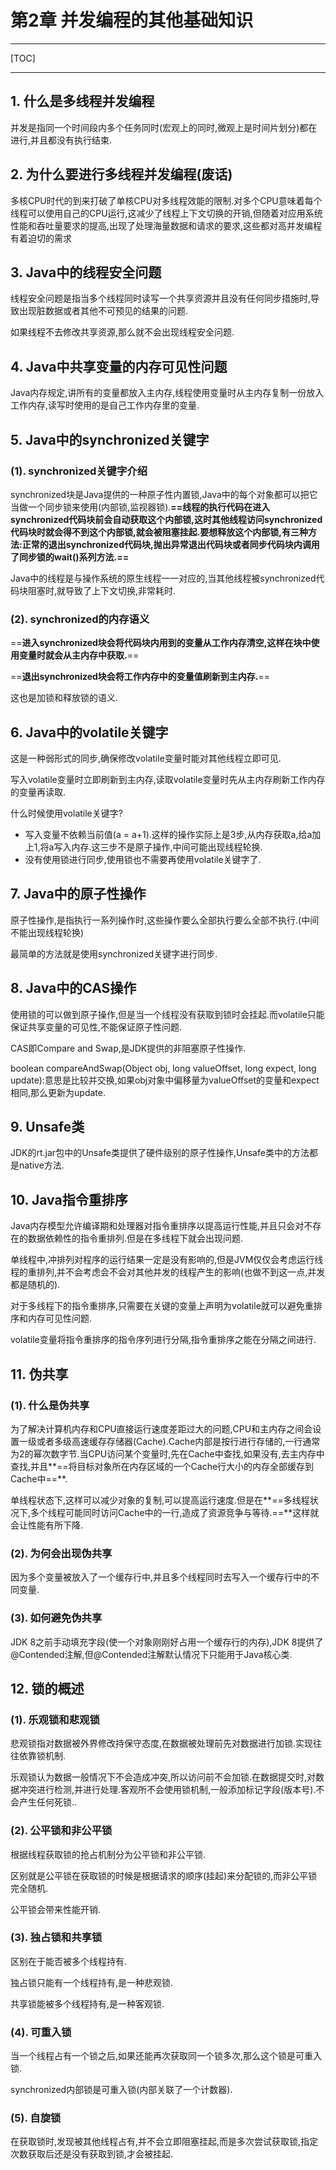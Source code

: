 # 第2章 并发编程的其他基础知识

------

[TOC]

------

## 1. 什么是多线程并发编程

并发是指同一个时间段内多个任务同时(宏观上的同时,微观上是时间片划分)都在进行,并且都没有执行结束.

## 2. 为什么要进行多线程并发编程(废话)

多核CPU时代的到来打破了单核CPU对多线程效能的限制.对多个CPU意味着每个线程可以使用自己的CPU运行,这减少了线程上下文切换的开销,但随着对应用系统性能和吞吐量要求的提高,出现了处理海量数据和请求的要求,这些都对高并发编程有着迫切的需求

## 3. Java中的线程安全问题

线程安全问题是指当多个线程同时读写一个共享资源并且没有任何同步措施时,导致出现脏数据或者其他不可预见的结果的问题.

如果线程不去修改共享资源,那么就不会出现线程安全问题.

## 4. Java中共享变量的内存可见性问题

Java内存规定,讲所有的变量都放入主内存,线程使用变量时从主内存复制一份放入工作内存,读写时使用的是自己工作内存里的变量.

## 5. Java中的synchronized关键字

### (1). synchronized关键字介绍

synchronized块是Java提供的一种原子性内置锁,Java中的每个对象都可以把它当做一个同步锁来使用(内部锁,监视器锁).**==线程的执行代码在进入synchronized代码块前会自动获取这个内部锁,这时其他线程访问synchronized代码块时就会得不到这个内部锁,就会被阻塞挂起.要想释放这个内部锁,有三种方法:正常的退出synchronized代码块,抛出异常退出代码块或者同步代码块内调用了同步锁的wait()系列方法.==**

Java中的线程是与操作系统的原生线程一一对应的,当其他线程被synchronized代码块阻塞时,就导致了上下文切换,非常耗时.

### (2). synchronized的内存语义

==**进入synchronized块会将代码块内用到的变量从工作内存清空,这样在块中使用变量时就会从主内存中获取.**==

==**退出synchronized块会将工作内存中的变量值刷新到主内存.**==

这也是加锁和释放锁的语义.

## 6. Java中的volatile关键字

这是一种弱形式的同步,确保修改volatile变量时能对其他线程立即可见.

写入volatile变量时立即刷新到主内存,读取volatile变量时先从主内存刷新工作内存的变量再读取.

什么时候使用volatile关键字?

-   写入变量不依赖当前值(a = a+1).这样的操作实际上是3步,从内存获取a,给a加上1,将a写入内存.这三步不是原子操作,中间可能出现线程轮换.
-   没有使用锁进行同步,使用锁也不需要再使用volatile关键字了.

## 7. Java中的原子性操作

原子性操作,是指执行一系列操作时,这些操作要么全部执行要么全部不执行.(中间不能出现线程轮换)

最简单的方法就是使用synchronized关键字进行同步.

## 8. Java中的CAS操作

使用锁的可以做到原子操作,但是当一个线程没有获取到锁时会挂起.而volatile只能保证共享变量的可见性,不能保证原子性问题.

CAS即Compare and Swap,是JDK提供的非阻塞原子性操作.

boolean compareAndSwap(Object obj, long valueOffset, long expect, long update):意思是比较并交换,如果obj对象中偏移量为valueOffset的变量和expect相同,那么更新为update.

## 9. Unsafe类

JDK的rt.jar包中的Unsafe类提供了硬件级别的原子性操作,Unsafe类中的方法都是native方法.

## 10. Java指令重排序

Java内存模型允许编译期和处理器对指令重排序以提高运行性能,并且只会对不存在的数据依赖性的指令重排列.但是在多线程下就会出现问题.

单线程中,冲排列对程序的运行结果一定是没有影响的,但是JVM仅仅会考虑运行线程的重排列,并不会考虑会不会对其他并发的线程产生的影响(也做不到这一点,并发都是随机的).

对于多线程下的指令重排序,只需要在关键的变量上声明为volatile就可以避免重排序和内存可见性问题.

volatile变量将指令重排序的指令序列进行分隔,指令重排序之能在分隔之间进行.

## 11. 伪共享

### (1). 什么是伪共享

为了解决计算机内存和CPU直接运行速度差距过大的问题,CPU和主内存之间会设置一级或者多级高速缓存存储器(Cache).Cache内部是按行进行存储的,一行通常为2的幂次数字节.当CPU访问某个变量时,先在Cache中查找,如果没有,去主内存中查找,并且**==将目标对象所在内存区域的一个Cache行大小的内存全部缓存到Cache中==**.

单线程状态下,这样可以减少对象的复制,可以提高运行速度.但是在**==多线程状况下,多个线程可能同时访问Cache中的一行,造成了资源竞争与等待.==**这样就会让性能有所下降.

### (2). 为何会出现伪共享

因为多个变量被放入了一个缓存行中,并且多个线程同时去写入一个缓存行中的不同变量.

### (3). 如何避免伪共享

JDK 8之前手动填充字段(使一个对象刚刚好占用一个缓存行的内存),JDK 8提供了@Contended注解,但@Contended注解默认情况下只能用于Java核心类.

## 12. 锁的概述

### (1). 乐观锁和悲观锁

悲观锁指对数据被外界修改持保守态度,在数据被处理前先对数据进行加锁.实现往往依靠锁机制.

乐观锁认为数据一般情况下不会造成冲突,所以访问前不会加锁.在数据提交时,对数据冲突进行检测,并进行处理.客观所不会使用锁机制,一般添加标记字段(版本号).不会产生任何死锁..

### (2). 公平锁和非公平锁

根据线程获取锁的抢占机制分为公平锁和非公平锁.

区别就是公平锁在获取锁的时候是根据请求的顺序(挂起)来分配锁的,而非公平锁完全随机.

公平锁会带来性能开销.

### (3). 独占锁和共享锁

区别在于能否被多个线程持有.

独占锁只能有一个线程持有,是一种悲观锁.

共享锁能被多个线程持有,是一种客观锁.

### (4). 可重入锁

当一个线程占有一个锁之后,如果还能再次获取同一个锁多次,那么这个锁是可重入锁.

synchronized内部锁是可重入锁(内部关联了一个计数器).

### (5). 自旋锁

在获取锁时,发现被其他线程占有,并不会立即阻塞挂起,而是多次尝试获取锁,指定次数获取后还是没有获取到锁,才会被挂起.
